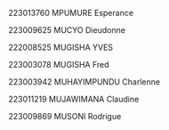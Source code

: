 223013760
MPUMURE Esperance

223009625
MUCYO Dieudonne

222008525
MUGISHA YVES

223003078
MUGISHA Fred

223003942
MUHAYIMPUNDU Charlenne

223011219
MUJAWIMANA Claudine

223009869
MUSONI Rodrigue
